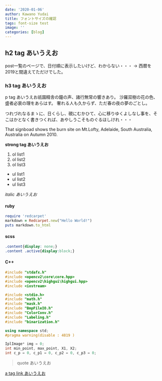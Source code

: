```yaml
---
date: '2020-01-06'
author: Kawano Yudai
title: フォントサイズの確認
tags: font-size test
image: ''
categories: [blog]
---
```


## h2 tag あいうえお
post一覧のページで、日付順に表示したいけど、わからない・・・
→ 西暦を2019と間違えてただけでした。
### h3 tag あいうえお

p tag あいうえお祇園精舎の鐘の声、諸行無常の響きあり。 沙羅双樹の花の色、盛者必衰の理をあらはす。 奢れる人も久からず、ただ春の夜の夢のごとし。

つれづれなるまゝに、日くらし、硯にむかひて、心に移りゆくよしなし事を、そこはかとなく書きつくれば、あやしうこそものぐるほしけれ・・・

That signboad shows the burn site on Mt.Lofty, Adelaide, South Australia, Australia on Autumn 2010. 

**strong tag あいうえお**

1. ol list1
2.  ol list2
3.  ol list3

* ul list1
* ul list2
* ul list3

*italic あいうえお*
#### ruby
```ruby
require 'redcarpet'
markdown = Redcarpet.new("Hello World!")
puts markdown.to_html
```
#### scss
```scss
.content{display: none;}
.content .active{display:block;}
```

#### C++

```cpp
#include "stdafx.h"
#include <opencv2\core\core.hpp>
#include <opencv2\highgui\highgui.hpp>
#include <iostream>

#include <stdio.h>
#include "math.h"
#include "mask.h"
#include "BmpFileIO.h"
#include "ColorConv.h"
#include "Labeling.h"
#include "binarization.h"

using namespace std;
#pragma warning(disable : 4819 )

IplImage* img = 0;
int min_point, max_point, X1, X2;
int c_p = 0, c_p1 = 0, c_p2 = 0, c_p3 = 0;
```

> quote あいうえお

[a tag link あいうえお](http://google.com)